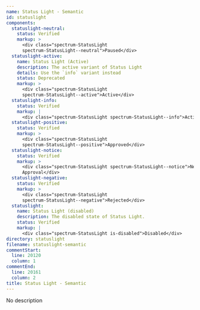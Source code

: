```yaml
---
name: Status Light - Semantic
id: statuslight
components:
  statuslight-neutral:
    status: Verified
    markup: >
      <div class="spectrum-StatusLight
      spectrum-StatusLight--neutral">Paused</div>
  statuslight-active:
    name: Status Light (Active)
    description: The active variant of Status Light
    details: Use the `info` variant instead
    status: Deprecated
    markup: >
      <div class="spectrum-StatusLight
      spectrum-StatusLight--active">Active</div>
  statuslight-info:
    status: Verified
    markup: |
      <div class="spectrum-StatusLight spectrum-StatusLight--info">Active</div>
  statuslight-positive:
    status: Verified
    markup: >
      <div class="spectrum-StatusLight
      spectrum-StatusLight--positive">Approved</div>
  statuslight-notice:
    status: Verified
    markup: >
      <div class="spectrum-StatusLight spectrum-StatusLight--notice">Needs
      Approval</div>
  statuslight-negative:
    status: Verified
    markup: >
      <div class="spectrum-StatusLight
      spectrum-StatusLight--negative">Rejected</div>
  statuslight:
    name: Status Light (disabled)
    description: The disabled state of Status Light.
    status: Verified
    markup: |
      <div class="spectrum-StatusLight is-disabled">Disabled</div>
directory: statuslight
filename: statuslight-semantic
commentStart:
  line: 20120
  column: 1
commentEnd:
  line: 20161
  column: 2
title: Status Light - Semantic
---
```

No description